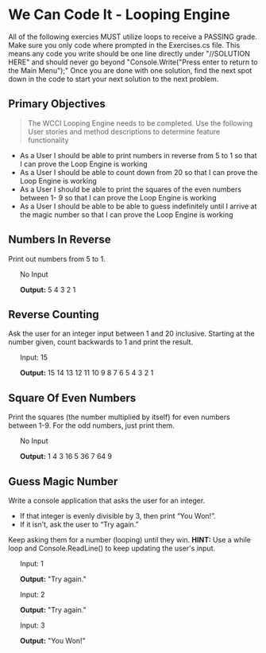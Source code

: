 ﻿# We Can Code It - Looping Engine
All of the following exercies MUST utilize loops to receive a PASSING grade.
Make sure you only code where prompted in the Exercises.cs file. This means any code you write should be one line directly under "//SOLUTION HERE" and should never go beyond "Console.Write("Press enter to return to the Main Menu");" Once you are done with one solution, find the next spot down in the code to start your next solution to the next problem. 

## Primary Objectives
> The WCCI Looping Engine needs to be completed. Use the following User stories and method descriptions to determine feature functionality

- As a User I should be able to print numbers in reverse from 5 to 1 so that I can prove the Loop Engine is working
- As a User I should be able to count down from 20 so that I can prove the Loop Engine is working
- As a User I should be able to print the squares of the even numbers between 1- 9 so that I can prove the Loop Engine is working
- As a User I should be able to be able to guess indefinitely until I arrive at the magic number so that I can prove the Loop Engine is working

## Numbers In Reverse
Print out numbers from 5 to 1.

&nbsp;&nbsp;&nbsp;&nbsp;&nbsp;&nbsp;No Input

&nbsp;&nbsp;&nbsp;&nbsp;&nbsp;&nbsp;**Output:** 5 4 3 2 1

## Reverse Counting
Ask the user for an integer input between 1 and 20 inclusive. Starting at the number given, count backwards to 1 and print the result.

&nbsp;&nbsp;&nbsp;&nbsp;&nbsp;&nbsp;Input: 15

&nbsp;&nbsp;&nbsp;&nbsp;&nbsp;&nbsp;**Output:** 15 14 13 12 11 10 9 8 7 6 5 4 3 2 1 

## Square Of Even Numbers
Print the squares (the number multiplied by itself) for even numbers between 1-9. For the odd numbers, just print them.

&nbsp;&nbsp;&nbsp;&nbsp;&nbsp;&nbsp;No Input

&nbsp;&nbsp;&nbsp;&nbsp;&nbsp;&nbsp;**Output:** 1 4 3 16 5 36 7 64 9

## Guess Magic Number
Write a console application that asks the user for an integer.
- If that integer is evenly divisible by 3, then print “You Won!”.
- If it isn’t, ask the user to “Try again.”

Keep asking them for a number (looping) until they win.
**HINT:** Use a while loop and Console.ReadLine() to keep updating the user's input.

&nbsp;&nbsp;&nbsp;&nbsp;&nbsp;&nbsp;Input: 1

&nbsp;&nbsp;&nbsp;&nbsp;&nbsp;&nbsp;**Output:** "Try again."


&nbsp;&nbsp;&nbsp;&nbsp;&nbsp;&nbsp;Input: 2

&nbsp;&nbsp;&nbsp;&nbsp;&nbsp;&nbsp;**Output:** "Try again."


&nbsp;&nbsp;&nbsp;&nbsp;&nbsp;&nbsp;Input: 3

&nbsp;&nbsp;&nbsp;&nbsp;&nbsp;&nbsp;**Output:** "You Won!"
